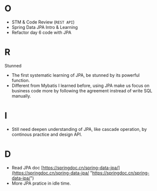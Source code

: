# O
- STM & Code Review (`REST API`)
- Spring Data JPA Intro & Learning
- Refactor day 6 code with JPA

# R
Stunned
- The first systematic learning of JPA, be stunned by its powerful function.
- Different from Mybatis I learned before, using JPA make us focus on business code more by following the agreement instread of write SQL manually.

# I
- Still need deepen understanding of JPA, like cascade operation, by continous practice and design API.

# D
- Read JPA doc [https://springdoc.cn/spring-data-jpa/](https://springdoc.cn/spring-data-jpa/ "https://springdoc.cn/spring-data-jpa/") 
- More JPA pratice in idle time.